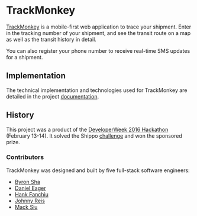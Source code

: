 # TrackMonkey

[TrackMonkey](https://trackmonkey.io/) is a mobile-first web application to trace your shipment. Enter in the tracking number of your shipment, and see the transit route on a map as well as the transit history in detail.

You can also register your phone number to receive real-time SMS updates for a shipment.

## Implementation

The technical implementation and technologies used for TrackMonkey are detailed in the project [documentation](/docs/technology.md/).

## History

This project was a product of the [DeveloperWeek 2016 Hackathon](http://www.developerweek.com/hackathon/) (February 13-14). It solved the Shippo [challenge](https://github.com/goshippo/devweek16-shippo-challenge/) and won the sponsored prize.

### Contributors

TrackMonkey was designed and built by five full-stack software engineers:

- [Byron Sha](https://github.com/byronsha/)
- [Daniel Eager](https://github.com/deager/)
- [Hank Fanchiu](https://github.com/hankfanchiu/)
- [Johnny Reis](https://github.com/jjjreisss/)
- [Mack Siu](https://github.com/mjsiu/)
